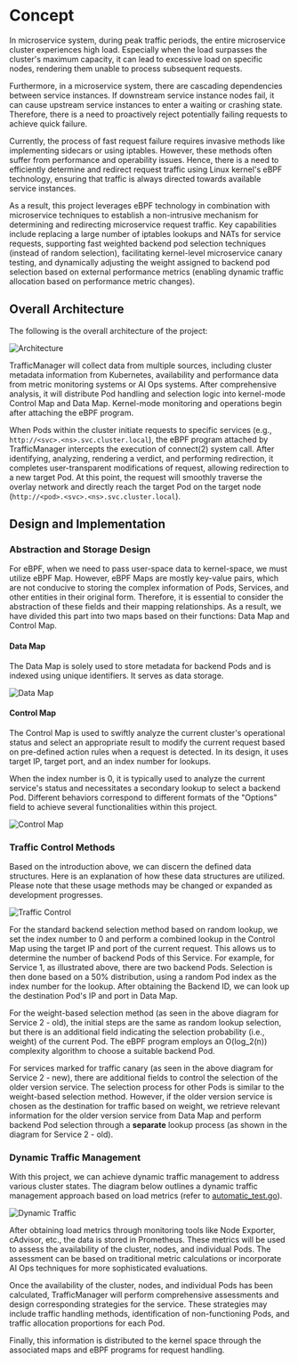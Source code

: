 # Concept

In microservice system, during peak traffic periods, the entire microservice cluster experiences high load. Especially when the load surpasses the cluster's maximum capacity, it can lead to excessive load on specific nodes, rendering them unable to process subsequent requests.

Furthermore, in a microservice system, there are cascading dependencies between service instances. If downstream service instance nodes fail, it can cause upstream service instances to enter a waiting or crashing state. Therefore, there is a need to proactively reject potentially failing requests to achieve quick failure.

Currently, the process of fast request failure requires invasive methods like implementing sidecars or using iptables. However, these methods often suffer from performance and operability issues. Hence, there is a need to efficiently determine and redirect request traffic using Linux kernel's eBPF technology, ensuring that traffic is always directed towards available service instances.

As a result, this project leverages eBPF technology in combination with microservice techniques to establish a non-intrusive mechanism for determining and redirecting microservice request traffic. Key capabilities include replacing a large number of iptables lookups and NATs for service requests, supporting fast weighted backend pod selection techniques (instead of random selection), facilitating kernel-level microservice canary testing, and dynamically adjusting the weight assigned to backend pod selection based on external performance metrics (enabling dynamic traffic allocation based on performance metric changes).

## Overall Architecture

The following is the overall architecture of the project:

![Architecture](doc/img/architecture.svg)

TrafficManager will collect data from multiple sources, including cluster metadata information from Kubernetes, availability and performance data from metric monitoring systems or AI Ops systems. After comprehensive analysis, it will distribute Pod handling and selection logic into kernel-mode Control Map and Data Map. Kernel-mode monitoring and operations begin after attaching the eBPF program.

When Pods within the cluster initiate requests to specific services (e.g., `http://<svc>.<ns>.svc.cluster.local`), the eBPF program attached by TrafficManager intercepts the execution of connect(2) system call. After identifying, analyzing, rendering a verdict, and performing redirection, it completes user-transparent modifications of request, allowing redirection to a new target Pod. At this point, the request will smoothly traverse the overlay network and directly reach the target Pod on the target node (`http://<pod>.<svc>.<ns>.svc.cluster.local`).

## Design and Implementation

### Abstraction and Storage Design

For eBPF, when we need to pass user-space data to kernel-space, we must utilize eBPF Map. However, eBPF Maps are mostly key-value pairs, which are not conducive to storing the complex information of Pods, Services, and other entities in their original form. Therefore, it is essential to consider the abstraction of these fields and their mapping relationships. As a result, we have divided this part into two maps based on their functions: Data Map and Control Map.

#### Data Map

The Data Map is solely used to store metadata for backend Pods and is indexed using unique identifiers. It serves as data storage.

![Data Map](doc/img/data-map.svg)

#### Control Map

The Control Map is used to swiftly analyze the current cluster's operational status and select an appropriate result to modify the current request based on pre-defined action rules when a request is detected. In its design, it uses target IP, target port, and an index number for lookups.

When the index number is 0, it is typically used to analyze the current service's status and necessitates a secondary lookup to select a backend Pod. Different behaviors correspond to different formats of the "Options" field to achieve several functionalities within this project.

![Control Map](doc/img/control-map.svg)

### Traffic Control Methods

Based on the introduction above, we can discern the defined data structures. Here is an explanation of how these data structures are utilized. Please note that these usage methods may be changed or expanded as development progresses.

![Traffic Control](doc/img/traffic-control.svg)

For the standard backend selection method based on random lookup, we set the index number to 0 and perform a combined lookup in the Control Map using the target IP and port of the current request. This allows us to determine the number of backend Pods of this Service. For example, for Service 1, as illustrated above, there are two backend Pods. Selection is then done based on a 50% distribution, using a random Pod index as the index number for the lookup. After obtaining the Backend ID, we can look up the destination Pod's IP and port in Data Map.

For the weight-based selection method (as seen in the above diagram for Service 2 - old), the initial steps are the same as random lookup selection, but there is an additional field indicating the selection probability (i.e., weight) of the current Pod. The eBPF program employs an O(log_2(n)) complexity algorithm to choose a suitable backend Pod.

For services marked for traffic canary (as seen in the above diagram for Service 2 - new), there are additional fields to control the selection of the older version service. The selection process for other Pods is similar to the weight-based selection method. However, if the older version service is chosen as the destination for traffic based on weight, we retrieve relevant information for the older version service from Data Map and perform backend Pod selection through a **separate** lookup process (as shown in the diagram for Service 2 - old).

### Dynamic Traffic Management

With this project, we can achieve dynamic traffic management to address various cluster states. The diagram below outlines a dynamic traffic management approach based on load metrics (refer to [automatic_test.go](../acceptance/automatic/automatic_test.go)).

![Dynamic Traffic](doc/img/dynamic-control.svg)

After obtaining load metrics through monitoring tools like Node Exporter, cAdvisor, etc., the data is stored in Prometheus. These metrics will be used to assess the availability of the cluster, nodes, and individual Pods. The assessment can be based on traditional metric calculations or incorporate AI Ops techniques for more sophisticated evaluations.

Once the availability of the cluster, nodes, and individual Pods has been calculated, TrafficManager will perform comprehensive assessments and design corresponding strategies for the service. These strategies may include traffic handling methods, identification of non-functioning Pods, and traffic allocation proportions for each Pod.

Finally, this information is distributed to the kernel space through the associated maps and eBPF programs for request handling.
